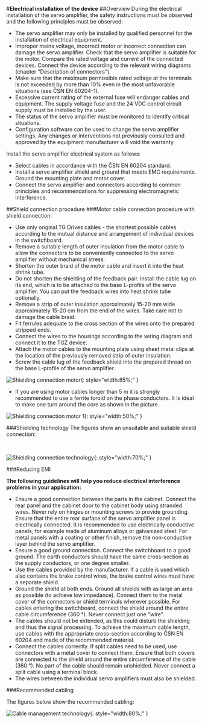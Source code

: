 #**Electrical installation of the device**
##Overview
During the electrical installation of the servo amplifier, the safety instructions must be observed and the following principles must be observed:

- The servo amplifier may only be installed by qualified personnel for the installation of electrical equipment.
- Improper mains voltage, incorrect motor or incorrect connection can damage the servo amplifier. Check that the servo amplifier is suitable for the motor. Compare the rated voltage and current of the connected devices. Connect the device according to the relevant wiring diagrams (chapter "Description of connectors").
- Make sure that the maximum permissible rated voltage at the terminals is not exceeded by more than 10% even in the most unfavorable situations (see ČSN EN 60204-1).
- Excessive current rating of the external fuse will endanger cables and equipment. The supply voltage fuse and the 24 VDC control circuit supply must be installed by the user.
- The status of the servo amplifier must be monitored to identify critical situations.
- Configuration software can be used to change the servo amplifier settings. Any changes or interventions not previously consulted and approved by the equipment manufacturer will void the warranty.

Install the servo amplifier electrical system as follows:

- Select cables in accordance with the ČSN EN 60204 standard.
- Install a servo amplifier shield and ground that meets EMC requirements. Ground the mounting plate and motor cover.
- Connect the servo amplifier and connectors according to common principles and recommendations for suppressing electromagnetic interference.

##Shield connection procedure
###Motor cable connection procedure with shield connection:

- Use only original TG Drives cables - the shortest possible cables according to the mutual distance and arrangement of individual devices in the switchboard.
- Remove a suitable length of outer insulation from the motor cable to allow the connectors to be conveniently connected to the servo amplifier without mechanical stress.
- Shorten the outer braid of the motor cable and insert it into the heat shrink tube.
- Do not shorten the shielding of the feedback pair.
  Install the cable lug on its end, which is to be attached to the base L-profile of the servo amplifier.
  You can put the feedback wires into heat shrink tube optionally.
- Remove a strip of outer insulation approximately 15-20 mm wide approximately 15-20 cm from the end of the wires.
  Take care not to damage the cable braid.
- Fit ferrules adequate to the cross section of the wires onto the prepared stripped ends.
- Connect the wires to the housings according to the wiring diagram and connect it to the TGZ device.
- Attach the motor cables to the mounting plate using sheet metal clips at the location of the previously removed strip of outer insulation.
- Screw the cable lug of the feedback shield into the prepared thread on the base L-profile of the servo amplifier.

![Shielding connection motor](../../../../source/img/TGZ-S-48-50_100RI_shielding1.webp){: style="width:85%;" }

- If you are using motor cables longer than 5 m it is strongly recommended to use a ferrite toroid on the phase conductors.
  It is ideal to make one turn around the core as shown in the picture.

![Shielding connection motor 1](../../../../source/img/TGZ-D-320-10_15_shielding4.webp){: style="width:50%;" }

###Shielding technology
The figures show an unsuitable and suitable shield connection:

<br>

![Shielding connection technology](../../../../source/img/cableShielding4.en.png){: style="width:70%;" }

###Reducing EMI

**The following guidelines will help you reduce electrical interference problems in your application:**

- Ensure a good connection between the parts in the cabinet. Connect the rear panel and the cabinet door to the cabinet body using stranded wires. Never rely on hinges or mounting screws to provide grounding. Ensure that the entire rear surface of the servo amplifier panel is electrically connected. It is recommended to use electrically conductive panels, for example made of aluminum alloys or galvanized steel. For metal panels with a coating or other finish, remove the non-conductive layer behind the servo amplifier.
- Ensure a good ground connection. Connect the switchboard to a good ground. The earth conductors should have the same cross-section as the supply conductors, or one degree smaller.
- Use the cables provided by the manufacturer. If a cable is used which also contains the brake control wires, the brake control wires must have a separate shield.
- Ground the shield at both ends. Ground all shields with as large an area as possible (to achieve low impedance). Connect them to the metal cover of the connectors or shield terminals wherever possible. For cables entering the switchboard, connect the shield around the entire cable circumference (360 °). Never connect just one "wire".
- The cables should not be extended, as this could disturb the shielding and thus the signal processing. To achieve the maximum cable length, use cables with the appropriate cross-section according to ČSN EN 60204 and made of the recommended material.
- Connect the cables correctly. If split cables need to be used, use connectors with a metal cover to connect them. Ensure that both covers are connected to the shield around the entire circumference of the cable (360 °). No part of the cable should remain unshielded. Never connect a split cable using a terminal block.
- The wires between the individual servo amplifiers must also be shielded.

###Recommended cabling

The figures below show the recommended cabling:

![Cable management technology](../../../../source/img/cableMan.en.png){: style="width:80%;" }